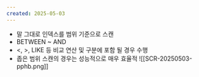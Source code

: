 ```yaml
---
created: 2025-05-03
---
```

- 말 그대로 인덱스를 범위 기준으로 스캔
- BETWEEN ~ AND
- <, >, LIKE 등 비교 연산 및 구분에 포함 될 경우 수행
- 좁은 범위 스캔의 경우는 성능적으로 매우 효율적
![[SCR-20250503-pphb.png]]